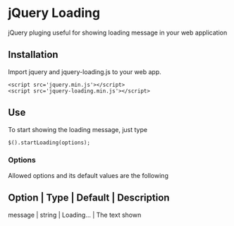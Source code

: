 # jQuery Loading

jQuery pluging useful for showing loading message in your web application

## Installation

Import jquery and jquery-loading.js to your web app. 

```
<script src='jquery.min.js'></script>
<script src='jquery-loading.min.js'></script>
```

## Use

To start showing the loading message, just type

```
$().startLoading(options);

```

### Options

Allowed options and its default values are the following

Option | Type | Default | Description
--------------------------------------
message | string | Loading... | The text shown
